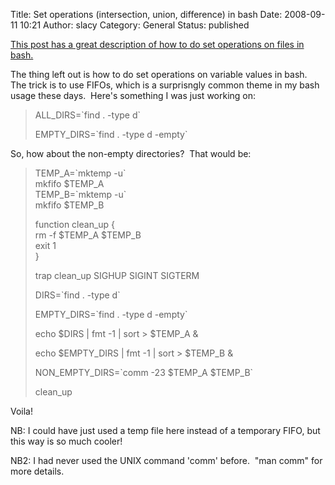 Title: Set operations (intersection, union, difference) in bash
Date: 2008-09-11 10:21
Author: slacy
Category: General
Status: published

[This post has a great description of how to do set operations on files
in bash.](http://wordaligned.org/articles/shell-script-sets)

The thing left out is how to do set operations on variable values in
bash.  The trick is to use FIFOs, which is a surprisngly common theme in
my bash usage these days.  Here's something I was just working on:

> ALL\_DIRS=\`find . -type d\`
>
> EMPTY\_DIRS=\`find . -type d -empty\`

So, how about the non-empty directories?  That would be:

> TEMP\_A=\`mktemp -u\`  
> mkfifo \$TEMP\_A  
> TEMP\_B=\`mktemp -u\`  
> mkfifo \$TEMP\_B
>
> function clean\_up {  
> rm -f \$TEMP\_A \$TEMP\_B  
> exit 1  
> }
>
> trap clean\_up SIGHUP SIGINT SIGTERM
>
> DIRS=\`find . -type d\`
>
> EMPTY\_DIRS=\`find . -type d -empty\`
>
> echo \$DIRS | fmt -1 | sort &gt; \$TEMP\_A &
>
> echo \$EMPTY\_DIRS | fmt -1 | sort &gt; \$TEMP\_B &
>
> NON\_EMPTY\_DIRS=\`comm -23 \$TEMP\_A \$TEMP\_B\`
>
> clean\_up

Voila!

NB: I could have just used a temp file here instead of a temporary FIFO,
but this way is so much cooler!

NB2: I had never used the UNIX command 'comm' before.  "man comm" for
more details.
